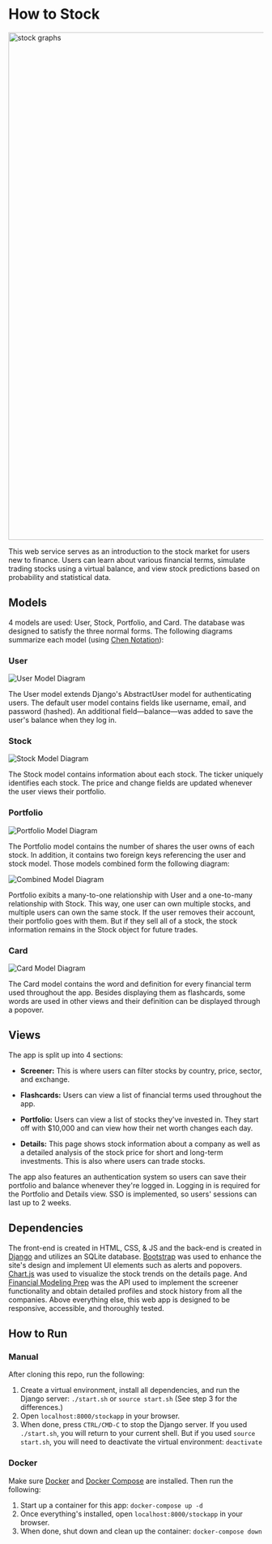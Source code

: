 # How to Stock

<img src="img/graphs.png" alt="stock graphs" width="1000">

This web service serves as an introduction to the stock market for users new to finance. Users can learn about various financial terms, simulate trading stocks using a virtual balance, and view stock predictions based on probability and statistical data.

## Models

4 models are used: User, Stock, Portfolio, and Card. The database was designed to satisfy the three normal forms. The following diagrams summarize each model (using [Chen Notation](https://vertabelo.com/blog/chen-erd-notation/)):

### User

![User Model Diagram](img/user.png)

The User model extends Django's AbstractUser model for authenticating users. The default user model contains fields like username, email, and password (hashed). An additional field—balance—was added to save the user's balance when they log in.

### Stock

![Stock Model Diagram](img/stock.png)

The Stock model contains information about each stock. The ticker uniquely identifies each stock. The price and change fields are updated whenever the user views their portfolio.

### Portfolio

![Portfolio Model Diagram](img/portfolio.png)

The Portfolio model contains the number of shares the user owns of each stock. In addition, it contains two foreign keys referencing the user and stock model. Those models combined form the following diagram:

![Combined Model Diagram](img/all.png)

Portfolio exibits a many-to-one relationship with User and a one-to-many relationship with Stock. This way, one user can own multiple stocks, and multiple users can own the same stock. If the user removes their account, their portfolio goes with them. But if they sell all of a stock, the stock information remains in the Stock object for future trades.

### Card

![Card Model Diagram](img/card.png)

The Card model contains the word and definition for every financial term used throughout the app. Besides displaying them as flashcards, some words are used in other views and their definition can be displayed through a popover.

## Views

The app is split up into 4 sections:

-   **Screener:** This is where users can filter stocks by country, price, sector, and exchange.

-   **Flashcards:** Users can view a list of financial terms used throughout the app.

-   **Portfolio:** Users can view a list of stocks they've invested in. They start off with $10,000 and can view how their net worth changes each day.

-   **Details:** This page shows stock information about a company as well as a detailed analysis of the stock price for short and long-term investments. This is also where users can trade stocks.

The app also features an authentication system so users can save their portfolio and balance whenever they're logged in. Logging in is required for the Portfolio and Details view. SSO is implemented, so users' sessions can last up to 2 weeks.

## Dependencies

The front-end is created in HTML, CSS, & JS and the back-end is created in [Django](https://docs.djangoproject.com/en/3.1/) and utilizes an SQLite database. [Bootstrap](https://getbootstrap.com/) was used to enhance the site's design and implement UI elements such as alerts and popovers. [Chart.js](https://www.chartjs.org/) was used to visualize the stock trends on the details page. And [Financial Modeling Prep](https://financialmodelingprep.com/developer/docs/) was the API used to implement the screener functionality and obtain detailed profiles and stock history from all the companies. Above everything else, this web app is designed to be responsive, accessible, and thoroughly tested.

## How to Run

### Manual

After cloning this repo, run the following:

1. Create a virtual environment, install all dependencies, and run the Django server: `./start.sh` or `source start.sh` (See step 3 for the differences.)
2. Open `localhost:8000/stockapp` in your browser.
3. When done, press `CTRL/CMD-C` to stop the Django server. If you used `./start.sh`, you will return to your current shell. But if you used `source start.sh`, you will need to deactivate the virtual environment: `deactivate`

### Docker

Make sure [Docker](https://www.docker.com/products/docker-desktop) and [Docker Compose](https://docs.docker.com/compose/install/) are installed. Then run the following:

1. Start up a container for this app: `docker-compose up -d`
2. Once everything's installed, open `localhost:8000/stockapp` in your browser.
3. When done, shut down and clean up the container: `docker-compose down`
